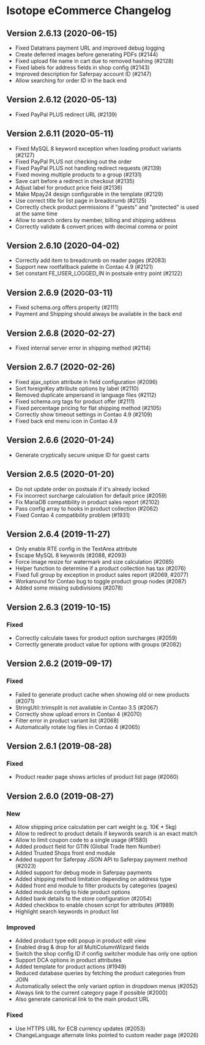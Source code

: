 Isotope eCommerce Changelog
===========================

Version 2.6.13 (2020-06-15)
--------------------------

- Fixed Datatrans payment URL and improved debug logging
- Create deferred images before generating PDFs (#2144)
- Fixed upload file name in cart due to removed hashing (#2128)
- Fixed labels for address fields in shop config (#2143)
- Improved description for Saferpay account ID (#2147)
- Allow searching for order ID in the back end


Version 2.6.12 (2020-05-13)
--------------------------

- Fixed PayPal PLUS redirect URL (#2139)


Version 2.6.11 (2020-05-11)
--------------------------

- Fixed MySQL 8 keyword exception when loading product variants (#2127)
- Fixed PayPal PLUS not checking out the order
- Fixed PayPal PLUS not handling redirect requests (#2139)
- Fixed moving multiple products to a group (#2131)
- Save cart before a redirect in checkout (#2135)
- Adjust label for product price field (#2136)
- Make Mpay24 design configurable in the template (#2129)
- Use correct title for list page in breadcrumb (#2125)
- Correctly check product permissions if "guests" and "protected" is used at the same time
- Allow to search orders by member, billing and shipping address
- Correctly validate & convert prices with decimal comma or point


Version 2.6.10 (2020-04-02)
--------------------------

- Correctly add item to breadcrumb on reader pages (#2083)
- Support new rootfallback palette in Contao 4.9 (#2121)
- Set constant FE_USER_LOGGED_IN in postsale entry point (#2122)


Version 2.6.9 (2020-03-11)
--------------------------

- Fixed schema.org offers property (#2111)
- Payment and Shipping should always be available in the back end


Version 2.6.8 (2020-02-27)
--------------------------

- Fixed internal server error in shipping method (#2114)


Version 2.6.7 (2020-02-26)
--------------------------

- Fixed ajax_option attribute in field configuration (#2096)
- Sort foreignKey attribute options by label (#2110)
- Removed duplicate ampersand in language files (#2112)
- Fixed schema.org tags for product offer (#2111)
- Fixed percentage pricing for flat shipping method (#2105)
- Correctly show timeout settings in Contao 4.9 (#2109)
- Fixed back end menu icon in Contao 4.9


Version 2.6.6 (2020-01-24)
--------------------------

- Generate cryptically secure unique ID for guest carts


Version 2.6.5 (2020-01-20)
--------------------------

- Do not update order on postsale if it's already locked
- Fix incorrect surcharge calculation for default price (#2059)
- Fix MariaDB compatibility in product sales report (#2102)
- Pass config array to hooks in product collection (#2062)
- Fixed Contao 4 compatibility problem (#1931)


Version 2.6.4 (2019-11-27)
--------------------------

- Only enable RTE config in the TextArea attribute
- Escape MySQL 8 keywords (#2088, #2093)
- Force image resize for watermark and size calculation (#2085)
- Helper function to determine if a product collection has tax (#2076)
- Fixed full group by exception in product sales report (#2069, #2077)
- Workaround for Contao bug to toggle product group nodes (#2087)
- Added some missing subdivisions (#2078)


Version 2.6.3 (2019-10-15)
--------------------------

### Fixed

- Correctly calculate taxes for product option surcharges (#2059)
- Correctly generate product value for options with groups (#2082)


Version 2.6.2 (2019-09-17)
--------------------------

### Fixed

- Failed to generate product cache when showing old or new products (#2071)
- StringUtil::trimsplit is not available in Contao 3.5 (#2067)
- Correctly show upload errors in Contao 4 (#2070)
- Filter error in product variant list (#2068)
- Automatically rotate log files in Contao 4 (#2065)


Version 2.6.1 (2019-08-28)
--------------------------

### Fixed

- Product reader page shows articles of product list page (#2060)


Version 2.6.0 (2019-08-27)
--------------------------

### New

- Allow shipping price calculation per cart weight (e.g. 10€ * 5kg)
- Allow to redirect to product details if keywords search is an exact match
- Allow to limit coupon code to a single usage (#1580)
- Added product field for GTIN (Global Trade Item Number)
- Added Trusted Shops front end module
- Added support for Saferpay JSON API to Saferpay payment method (#2023)
- Added support for debug mode in Saferpay payments
- Added shipping method limitation depending on address type
- Added front end module to filter products by categories (pages)
- Added module config to hide product options
- Added bank details to the store configuration (#2054)
- Added checkbox to enable chosen script for attributes (#1989)
- Highlight search keywords in product list

### Improved

- Added product type edit popup in product edit view
- Enabled drag & drop for all MultiColumnWizard fields
- Switch the shop config ID if config switcher module has only one option
- Support DCA options in product attributes
- Added template for product actions (#1949)
- Reduced database queries by fetching the product categories from JOIN
- Automatically select the only variant option in dropdown menus (#2052)
- Always link to the current category page if possible (#2000)
- Also generate canonical link to the main product URL

### Fixed

- Use HTTPS URL for ECB currency updates (#2053)
- ChangeLanguage alternate links pointed to custom reader page (#2026)
